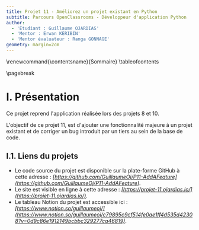 ```yaml
---
title: Projet 11 - Améliorez un projet existant en Python
subtitle: Parcours OpenClassrooms - Développeur d'application Python
author:
  - 'Étudiant : Guillaume OJARDIAS'
  - 'Mentor : Erwan KERIBIN'
  - 'Mentor évaluateur : Ranga GONNAGE'
geometry: margin=2cm
---
```

\renewcommand{\contentsname}{Sommaire}
\tableofcontents

\pagebreak
# I. Présentation

Ce projet reprend l'application réalisée lors des projets 8 et 10.

L'objectif de ce projet 11, est d'ajouter une fonctionnalité majeure à un projet existant et de corriger un bug introduit par un tiers au sein de la base de code.

## I.1. Liens du projets

- Le code source du projet est disponible sur la plate-forme GitHub à cette adresse : _[https://github.com/GuillaumeOj/P11-AddAFeature](https://github.com/GuillaumeOj/P11-AddAFeature)_.
- Le site est visible en ligne à cette adresse : _[https://projet-11.ojardias.io/](https://projet-11.ojardias.io/)_.
- Le tableau Notion du projet est accessible ici : _[https://www.notion.so/guillaumeoj/](https://www.notion.so/guillaumeoj/c79895c9cf514fe0ae1ff4d535d42308?v=0d9c86e1912149bcbbc329277ca46819)_.
